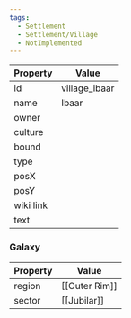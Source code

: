 ```yaml
---
tags:
  - Settlement
  - Settlement/Village
  - NotImplemented
---
```


| Property  | Value         |
| --------- | ------------- |
| id        | village_ibaar |
| name      | Ibaar         |
| owner     |               |
| culture   |               |
| bound     |               |
| type      |               |
| posX      |               |
| posY      |               |
| wiki link |               |
| text      |               |

### Galaxy
| Property | Value         |
| -------- | ------------- |
| region   | [[Outer Rim]] |
| sector   | [[Jubilar]]   |
